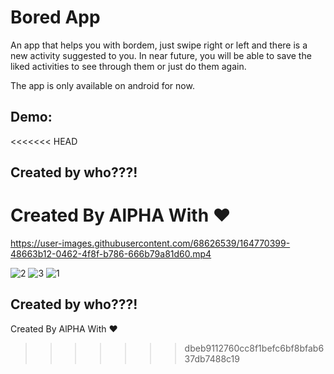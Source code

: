 
# Bored App

An app that helps you with bordem, just swipe right or left and there is a new activity suggested to you.
In near future, you will be able to save the liked activities to see through them or just do them again.

The app is only available on android for now.
## Demo:

<<<<<<< HEAD
## Created by who???!

Created By AlPHA With ❤️
=======
https://user-images.githubusercontent.com/68626539/164770399-48663b12-0462-4f8f-b786-666b79a81d60.mp4

![2](https://user-images.githubusercontent.com/68626539/164770429-66ea7886-2aa3-49ec-8d77-e5d8eb1fa12a.jpg)
![3](https://user-images.githubusercontent.com/68626539/164770430-86ee777d-2f87-44c0-86ed-7cb0857aeb7f.jpg)
![1](https://user-images.githubusercontent.com/68626539/164770432-ccfc53b0-2627-4056-98c2-8de83e52fabe.jpg)



## Created by who???!

Created By AlPHA With ❤️
>>>>>>> dbeb9112760cc8f1befc6bf8bfab637db7488c19
